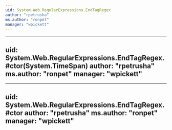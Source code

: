 ```yaml
---
uid: System.Web.RegularExpressions.EndTagRegex
author: "rpetrusha"
ms.author: "ronpet"
manager: "wpickett"
---
```


---
uid: System.Web.RegularExpressions.EndTagRegex.#ctor(System.TimeSpan)
author: "rpetrusha"
ms.author: "ronpet"
manager: "wpickett"
---

---
uid: System.Web.RegularExpressions.EndTagRegex.#ctor
author: "rpetrusha"
ms.author: "ronpet"
manager: "wpickett"
---
